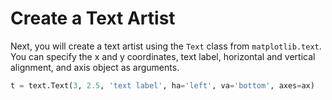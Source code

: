 # Create a Text Artist

Next, you will create a text artist using the `Text` class from `matplotlib.text`. You can specify the x and y coordinates, text label, horizontal and vertical alignment, and axis object as arguments.

```python
t = text.Text(3, 2.5, 'text label', ha='left', va='bottom', axes=ax)
```
